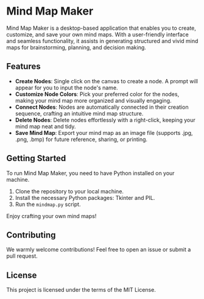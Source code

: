 # Mind Map Maker

Mind Map Maker is a desktop-based application that enables you to create, customize, and save your own mind maps. With a user-friendly interface and seamless functionality, it assists in generating structured and vivid mind maps for brainstorming, planning, and decision making.

## Features

- **Create Nodes**: Single click on the canvas to create a node. A prompt will appear for you to input the node's name.
- **Customize Node Colors**: Pick your preferred color for the nodes, making your mind map more organized and visually engaging.
- **Connect Nodes**: Nodes are automatically connected in their creation sequence, crafting an intuitive mind map structure.
- **Delete Nodes**: Delete nodes effortlessly with a right-click, keeping your mind map neat and tidy.
- **Save Mind Map**: Export your mind map as an image file (supports .jpg, .png, .bmp) for future reference, sharing, or printing.

## Getting Started

To run Mind Map Maker, you need to have Python installed on your machine. 

1. Clone the repository to your local machine.
2. Install the necessary Python packages: Tkinter and PIL.
3. Run the `mindmap.py` script.

Enjoy crafting your own mind maps!

## Contributing

We warmly welcome contributions! Feel free to open an issue or submit a pull request.

## License

This project is licensed under the terms of the MIT License.
